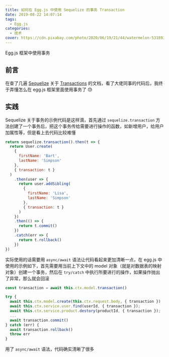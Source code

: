 ```yaml
---
title: 如何在 Egg.js 中使用 Sequelize 的事务 Transaction
date: 2019-08-22 14:07:14
tags:
  - Egg.js
categories:
  - 技术
cover: https://cdn.pixabay.com/photo/2020/06/19/21/44/watermelon-5318938_960_720.jpg
---
```


Egg.js 框架中使用事务

<!--more-->

## 前言

在查了几遍 [Sequelize](https://sequelize.org/) 关于 [Transactions](https://sequelize.org/master/manual/transactions.html) 的文档，看了大佬同事的代码后，我终于弄懂怎么在 egg.js 框架里面使用事务了 😓

## 实践

Sequelize 关于事务的示例代码是这样滴，首先通过 `sequelize.transaction` 方法创建了一个事务后，把这个事务传给需要进行操作的函数，如新增用户，给用户加属性等，但是看上去代码比较难懂

```js
return sequelize.transaction().then(t => {
  return User.create(
    {
      firstName: 'Bart',
      lastName: 'Simpson'
    },
    { transaction: t }
  )
    .then(user => {
      return user.addSibling(
        {
          firstName: 'Lisa',
          lastName: 'Simpson'
        },
        { transaction: t }
      )
    })
    .then(() => {
      return t.commit()
    })
    .catch(err => {
      return t.rollback()
    })
})
```

实际使用的话需要用 `async/await` 语法让代码看起来更加清晰一点，在 egg.js 中使用的示例如下，首先需要用当前上下文中的 model 对象（就是对数据表的映射对象）创建一个事务，然后在 `try/catch` 中执行所要进行的操作，如果操作抛出了异常，那么就会回滚

```js
const transaction = await this.ctx.model.transaction()

try {
  await this.ctx.model.create(this.ctx.request.body, { transaction })
  await this.ctx.service.user.find(userId, { transaction });
  await this.ctx.service.product.destory(productId, { transaction });
  ...
  await transaction.commit()
} catch (err) {
  await transaction.rollback()
  throw err
}
```

用了 `async/await` 语法，代码确实清晰了很多
